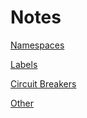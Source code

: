 # Notes
[Namespaces](notes/NAMESPACES.md)

[Labels](notes/LABELS.md)

[Circuit Breakers](notes/CIRCUITBREAKERS.md)

[Other](notes/OTHER.md)